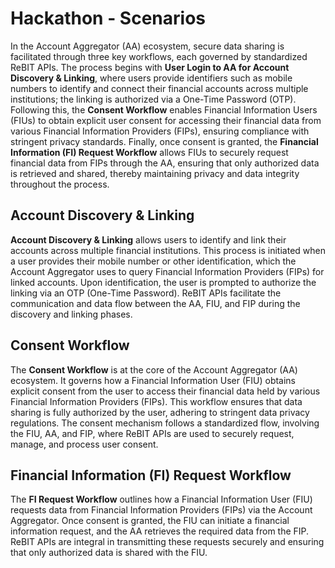 # Hackathon - Scenarios

In the Account Aggregator (AA) ecosystem, secure data sharing is facilitated through three key workflows, each governed by standardized ReBIT APIs. The process begins with **User Login to AA for Account Discovery & Linking**, where users provide identifiers such as mobile numbers to identify and connect their financial accounts across multiple institutions; the linking is authorized via a One-Time Password (OTP). Following this, the **Consent Workflow** enables Financial Information Users (FIUs) to obtain explicit user consent for accessing their financial data from various Financial Information Providers (FIPs), ensuring compliance with stringent privacy standards. Finally, once consent is granted, the **Financial Information (FI) Request Workflow** allows FIUs to securely request financial data from FIPs through the AA, ensuring that only authorized data is retrieved and shared, thereby maintaining privacy and data integrity throughout the process.

## **Account Discovery & Linking**

**Account Discovery & Linking** allows users to identify and link their accounts across multiple financial institutions. This process is initiated when a user provides their mobile number or other identification, which the Account Aggregator uses to query Financial Information Providers (FIPs) for linked accounts. Upon identification, the user is prompted to authorize the linking via an OTP (One-Time Password). ReBIT APIs facilitate the communication and data flow between the AA, FIU, and FIP during the discovery and linking phases.

## **Consent Workflow**

The **Consent Workflow** is at the core of the Account Aggregator (AA) ecosystem. It governs how a Financial Information User (FIU) obtains explicit consent from the user to access their financial data held by various Financial Information Providers (FIPs). This workflow ensures that data sharing is fully authorized by the user, adhering to stringent data privacy regulations. The consent mechanism follows a standardized flow, involving the FIU, AA, and FIP, where ReBIT APIs are used to securely request, manage, and process user consent.

## **Financial Information (FI) Request Workflow**

The **FI Request Workflow** outlines how a Financial Information User (FIU) requests data from Financial Information Providers (FIPs) via the Account Aggregator. Once consent is granted, the FIU can initiate a financial information request, and the AA retrieves the required data from the FIP. ReBIT APIs are integral in transmitting these requests securely and ensuring that only authorized data is shared with the FIU.
